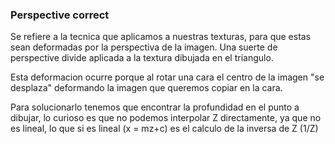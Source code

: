 ### Perspective correct
Se refiere a la tecnica que aplicamos a nuestras texturas, para que estas sean deformadas por la perspectiva de la imagen.
Una suerte de perspective divide aplicada a la textura dibujada en el triangulo.

Esta deformacion ocurre porque al rotar una cara el centro de la imagen "se desplaza" deformando la imagen que queremos copiar en la cara.

Para solucionarlo tenemos que encontrar la profundidad en el punto a dibujar, lo curioso es que no podemos interpolar Z directamente, ya que no es lineal, lo que si es lineal (x = mz+c) es el calculo de la inversa de Z (1/Z)

